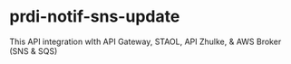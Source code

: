 # prdi-notif-sns-update
This API integration wIth API Gateway, STAOL, API Zhulke, &amp; AWS Broker (SNS &amp; SQS)

